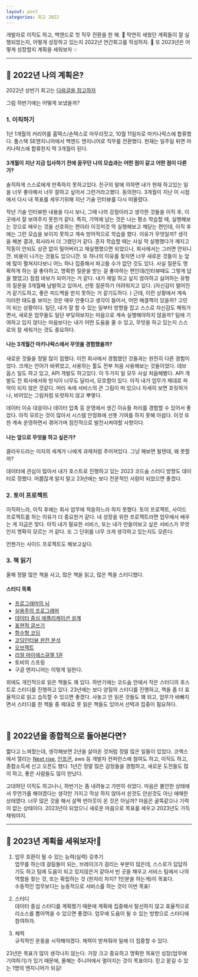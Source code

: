 ```yaml
---
layout: post
categories: 회고 2022
---
```


개발자로 이직도 하고, 백엔드로 첫 직무 전환을 한 해. 👣 막연히 세웠던 계획들이 잘 실행되었는지, 어떻게 성장하고 있는지 2022년 연간회고를 작성하자. 👀 또 2023년은 어떻게 성장할지 계획을 세워보자 💡

<hr>

## 🔎 2022년 나의 계획은? 

2022년 상반기 회고는 [다음글을 참고하자](https://kyuwon53.github.io/%ED%9A%8C%EA%B3%A0/2022/2022/06/30/%EC%9E%90%EB%9D%BC%EB%8A%94-%EC%A3%BC%EB%8B%88%EC%96%B4-%EA%B0%9C%EB%B0%9C%EC%9E%90%EC%9D%98-2022-%EC%83%81%EB%B0%98%EA%B8%B0-%ED%9A%8C%EA%B3%A0.html) 

그럼 하반기에는 어떻게 보냈을까? 

### 1. 이직하기    

1년 1개월의 커리어를 홈택스/손택스로 마무리짓고, 10월 11일자로 마키나락스에 합류했다. 풀스택 SE엔지니어에서 백엔드 엔지니어로 직무를 전환했다. 현재는 일주일 뒤면 마키나락스에 합류한지 딱 3개월이 된다. 

#### 3개월이 지난 지금 입사하기 전에 꿈꾸던 나의 모습과는 어떤 점이 같고 어떤 점이 다른가? 
솔직하게 스스로에게 만족하지 못하고있다. 친구의 말에 의하면 내가 현재 하고있는 일을 너무 좋아해서 너무 잘하고 싶어서 그런거라고했다. 동의한다. 3개월이 지난 이 시점에서 다시 내 목표를 세우기위해 지난 기술 인터뷰를 다시 떠올렸다. 

작년 기술 인터뷰한 내용을 다시 보니, 그때 나의 강점이라고 생각한 것들을 이직 후, 이곳에서 잘 보여주지 못한거 같다.
특히, 기억에 남는 것은 나는 평소 학습할 때, 실행해보는 것으로 배우는 것을 선호하는 편이라 이것저것 막 실행해보고 깨닫는 편인데, 이직 후에는 그런 모습을 보이지 못하고 계속 방어적으로 학습을 했다.
이유가 무엇일까? 생각을 해본 결과, 회사라서 더 그랬던거 같다. 혼자 학습할 때는 사실 막 실행했다가 깨지고 작동이 안되도 상관 없이 밀어버리고 재실행했으면 되었으나, 회사에서는 그러면 안되니깐. 비용이 나가는 것들도 있으니깐.
또 하나의 이유를 찾자면 너무 새로운 것들이 눈 앞에 많이 펼쳐지다보니 어느 하나 집중해서 파고들 수가 없던 것도 있다. 사실 질문도 명확하게 하는 걸 좋아하고, 명확한 질문을 받는 걸 좋아하는 편인데(인터뷰때도 그렇게 답을 했었고) 점점 바보가 되어가는 거 같다. 내가 제일 하고 싶지 않아하고 싫어하는 유형의 질문을 3개월째 남발하고 있어서, 선뜻 질문하기 어려워지고 있다. (자신감이 떨어진거 같기도하고, 좋은 피드백을 받지 못하는 거 같기도하다. )
근데, 이런 상황에서 계속 이러한 태도를 보이는 것은 매우 안좋다고 생각이 들어서, 어떤 해결책이 있을까? 고민이 되는 상황이다.
일단, 내가 잘 할 수 있는 일부터 방향을 잡고 스스로 자신감도 채워가면서, 새로운 업무들도 일단 부딪혀보자는 마음으로 계속 실행해야하지 않을까?
팀에 기여하고 있지 않다는 마음보다는 내가 어떤 도움을 줄 수 있고, 무엇을 하고 있는지 스스로의 잘 세워가는 것도 중요하다. 

#### 나는 3개월간 마키나락스에서 무엇을 경험했을까? 
새로운 것들을 정말 많이 접했다. 이전 회사에서 경험했던 것들과는 완전히 다른 경험이었다. 크게는 언어가 바뀌었고, 사용하는 툴도 전부 처음 사용해보는 것들이었다. 데브 옵스 일도 하고 있고, API 개발도 하고있다. 이 두가지 일 모두 사실 처음해봤다. API 개발도 전 회사에서와 방식이 너무도 달라서, 모호함이 있다. 아직 내가 업무가 제대로 파악이 되지 않은 것같다. 머리 속에 서비스의 큰 그림이 떠 있으나 자세히 보면 흐릿하거나, 비어있는 그림처럼 또렷하지 않고 뿌옇다. 

데이터 이슈 대응이나 데이터 압축 등 운영에서 생긴 이슈들 처리를 경험할 수 있어서 좋았다. 아직 모르는 것이 많아서 시스템 안정화에 선뜻 기여를 하지 못해 아쉽다. 이것 또한 계속 운영하면서 겪어가며 점진적으로 발전시켜야할 사항이다. 

#### 나는 앞으로 무엇을 하고 싶은가? 
클라우드라는 미지의 세계가 나에게 과제처럼 주어져있다. 그냥 해보면 될텐데, 왜 못할까? 

데이터에 관심이 많아서 내가 호스트로 진행하고 있는 2023 코드숨 스터디 방향도 데이터로 정했다. 어쭙잖게 알지 말고 23년에는 보다 전문적인 사람이 되었으면 좋겠다. 

### 2. 토이 프로젝트   
이직하느라, 이직 후에는 회사 업무에 적응하느라 하지 못했다. 토이 프로젝트, 사이드 프로젝트를 하는 이유가 더 중요한거 같다. 내 성장을 위한 프로젝트라면 업무에서 배우는 게 지금은 맞다. 아직 내가 필요한 서비스, 또는 내가 만들어보고 싶은 서비스가 무엇인지 명확히 모르는 거 같다. 또 그 단위를 너무 크게 생각하고 있는지도 모른다. 

언젠가는 사이드 프로젝트도 해보고싶다. 

### 3. 책 읽기   
올해 정말 많은 책을 사고, 많은 책을 읽고, 많은 책을 스터디했다. 

#### 스터디 목록
- [프로그래머의 뇌](https://kyuwon53.github.io/%EC%84%9C%ED%8F%89/2022/03/30/%ED%94%84%EB%A1%9C%EA%B7%B8%EB%9E%98%EB%A8%B8%EC%9D%98-%EB%87%8C-%EC%84%9C%ED%8F%89.html)
- [실용주의 프로그래머](https://kyuwon53.github.io/%EC%84%9C%ED%8F%89/2022/05/12/%EC%8B%A4%EC%9A%A9%EC%A3%BC%EC%9D%98-%ED%94%84%EB%A1%9C%EA%B7%B8%EB%9E%98%EB%A8%B8-%EC%84%9C%ED%8F%89.html)
- [데이터 중심 애플리케이션 설계](https://kyuwon53.github.io/%EC%84%9C%ED%8F%89/2022/07/20/%EB%8D%B0%EC%9D%B4%ED%84%B0-%EC%A4%91%EC%8B%AC-%EC%95%A0%ED%94%8C%EB%A6%AC%EC%BC%80%EC%9D%B4%EC%85%98-%EC%84%A4%EA%B3%84-%EC%84%9C%ED%8F%89.html)
- [표현적 글쓰기](https://kyuwon53.github.io/%EC%84%9C%ED%8F%89/2022/09/15/%ED%91%9C%ED%98%84%EC%A0%81-%EA%B8%80%EC%93%B0%EA%B8%B0-%EC%84%9C%ED%8F%89.html)
- [함수형 코딩](https://kyuwon53.github.io/%EC%84%9C%ED%8F%89/2022/09/14/%EC%8F%99%EC%8F%99-%EB%93%A4%EC%96%B4%EC%98%A4%EB%8A%94-%ED%95%A8%EC%88%98%ED%98%95-%EC%BD%94%EB%94%A9-%EC%84%9C%ED%8F%89.html)
- [코딩인터뷰 완전 분석](https://kyuwon53.github.io/%EC%84%9C%ED%8F%89/2022/11/23/%EC%BD%94%EB%94%A9%EC%9D%B8%ED%84%B0%EB%B7%B0-%EC%84%9C%ED%8F%89.html)
- [오브젝트](https://kyuwon53.github.io/%EC%84%9C%ED%8F%89/2022/11/12/%EC%98%A4%EB%B8%8C%EC%A0%9D%ED%8A%B8-%EC%84%9C%ED%8F%89.html)
- [리얼 마이에스큐엘 1권](https://kyuwon53.github.io/%EC%84%9C%ED%8F%89/2022/12/27/Real-MySQL-8.0-1%EA%B6%8C-%EC%84%9C%ED%8F%89.html)
- 토비의 스프링
- 구글 엔지니어는 이렇게 일한다. 

외에도 개인적으로 읽은 책들도 꽤 있다. 하반기에는 코드숨 안에서 작은 스터디의 호스트로 스터디를 진행하고 있다. 23년에는 보다 양질의 스터디를 진행하고, 책을 좀 더 효율적으로 읽고 습득할 수 있으면 좋겠다. 사놓고 안 읽은 것들도 꽤 되고, 업무가 바빠지면서 스터디를 한 책들 중 제대로 못 읽은 책들도 있어서 선택과 집중이 필요하다. 

<br>

## 🤔 2022년을 종합적으로 돌아본다면?
짧다고 느껴졌는데, 생각해보면 2년을 살아온 것처럼 정말 많은 일들이 있었다. 코엑스에서 열리는 [Next rise](https://www.nextrise.co.kr/ko), [인프콘](https://infcon.day/), aws 등 개발자 컨퍼런스에 참여도 하고, 이직도 하고, 종합소득세 신고 오픈도 했다. 1년간 정말 많은 감정들을 경험하고, 새로운 도전들도 많이 하고, 좋은 사람들도 많이 만났다. 

고대하던 이직도 하고나니, 하반기는 좀 내려놓고 가만히 쉬었다. 마음은 불안한 상태에서 무언가를 해야겠다는 생각만 가지고 막상 하지 않아서 쉰것도 안쉰것도 아닌 애매한 상태였다. 너무 많은 것을 해서 살짝 번아웃이 온 것은 아닐까? 마음은 굴뚝같으나 기력이 없는 상태이다. 2023년이 되었으니 새로운 마음으로 목표를 세우고 2023년도 가득 채워야지. 

<hr>

## :rabbit: 2023년 계획을 세워보자!👐

1. 업무 호환이 될 수 있는 능력(실력) 갖추기   
업무를 하는데 걸림돌이 되는, 브레이크가 걸리는 부분이 많은데, 스스로가 답답하기도 하고 팀에 도움이 되고 있지않은거 같아서 빈 곳을 채우고 서비스 팀에서 나의 역할을 찾는 것, 또는 확립하는 것 (한자리 차지? 1인분을 하는게)이 목표다.    
수동적인 업무보다는 능동적으로 서비스를 하는 것이 이번 목표! 

2. 스터디    
데이터 중심 스터디를 계획했기 때문에 계획에 집중해서 탈선하지 않고 효율적으로 리소스를 뽑아먹을 수 있으면 좋겠다. 업무에 도움이 될 수 있는 방향으로 스터디에 참여하자. 

3. 체력   
규칙적인 운동을 시작해야겠다. 체력이 받쳐줘야 일에 더 집중할 수 있다. 

23년은 목표가 많이 생각나지 않는다. 가장 크고 중요하고 명확한 목표인 성장(업무에 기여하기)가 있기 때문에, 올해는 주니어에서 멀어지는 것이 목표이다. 믿고 맡길 수 있는 1명의 엔지니어가 되길! 

